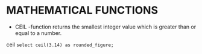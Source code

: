 # MATHEMATICAL FUNCTIONS

- CEIL -function returns the smallest integer value which is greater than or equal to a number.

ceil ```select ceil(3.14) as rounded_figure;```